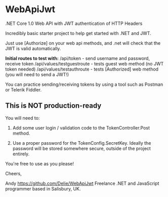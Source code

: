 # WebApiJwt
.NET Core 1.0 Web API with JWT authentication of HTTP Headers

Incredibly basic starter project to help get started with .NET and JWT.

Just use [Authorize] on your web api methods, and .net will check that the JWT is valid automatically.  

**Initial routes to test with:**
/api/token - send username and password, receive token
/api/values/testguestroute - tests guest web method (no JWT token needed)
/api/values/testauthroute - tests [Authorized] web method (you will need to send a JWT!)

You can practice sending/receiving tokens by using a tool such as Postman or Telerik Fiddler.

This is **NOT production-ready**
-------------------------
You will need to:

 1. Add some user login / validation code to the TokenController.Post
    method.

 2. Use a proper password for the TokenConfig.SecretKey.  Ideally the password will be stored somewhere secure, outside of the project entirely.

You're free to use as you please!

Cheers,

Andy
https://github.com/Delie/WebApiJwt
Freelance .NET and JavaScript programmer based in Salisbury, UK.
